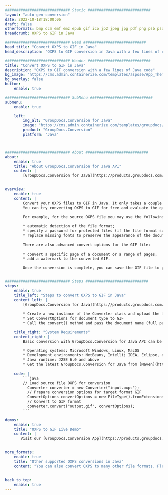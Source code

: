```yaml
---
############################# Static ############################
layout: "auto-gen-conversion"
date: 2022-10-18T18:00:06
draft: false
otherformats: bmp dcm emf emz epub gif ico jp2 jpeg jpg pdf png psb psd svg svgz tex tga tif tiff webp wmf wmz xps
breadcrumb: OXPS to GIF in Java

############################# Head ############################
head_title: "Convert OXPS to GIF in Java"
head_description: "OXPS to GIF conversion in Java with a few lines of code. Convert over 160 file formats using the GroupDocs document conversion API for Java"

############################# Header ############################
title: "Convert OXPS to GIF in Java"
description: "OXPS to GIF conversion with a few lines of Java code"
bg_image: "https://cms.admin.containerize.com/templates/aspose/App_Themes/V3/images/bg/header1.png"
bg_overlay: false
button:
    enable: true

############################# SubMenu ############################
submenu:
    enable: true

    left:
        img_alt: "GroupDocs.Conversion for Java"
        image: "https://cms.admin.containerize.com/templates/groupdocs/images/product-logos/90x90-noborder/groupdocs-conversion-java.png"
        product: "GroupDocs.Conversion"
        platform: "Java"



############################# About ############################
about:
    enable: true
    title: "About GroupDocs.Conversion for Java API"
    content: |
        [GroupDocs.Conversion for Java](https://products.groupdocs.com/conversion/java/) is an advanced file format conversion API for converting between popular image and document formats such as Microsoft Office, OpenDocument, PDF, HTML, email, CAD. and much more with just a few lines of code. The native API automatically detects the formats of the original documents and offers many options for customizing the converted documents. Along with the function of extracting information from a document, it also supports caching of the conversion results to the local disk by default. However, any type of cache storage can be supported by implementing the appropriate interfaces - Amazon S3, Dropbox, Google Drive, Windows Azure, Reddis, or any others.
    

overview:
    enable: true
    content: |
        Convert your OXPS files to GIF in Java. It only takes a couple of lines of Java code on any platform of your choice, such as Windows, Linux, macOS.
        You can try converting OXPS to GIF for free and evaluate the quality of the conversion results. Along with simple file conversion scripts, you can try more sophisticated options for loading the OXPS source file and storing the GIF output. 
        
        For example, for the source OXPS file you may use the following load options:

        * automatic detection of the file format;
        * specify a password for protected files (if the file format supports it);
        * replace missing fonts to preserve the appearance of the document.
        
        There are also advanced convert options for the GIF file:

        * convert a specific page of a document or a range of pages;
        * add a watermark to the converted GIF.

        Once the conversion is complete, you can save the GIF file to your local file path or to any third party storage such as FTP, Amazon S3, Google Drive, Dropbox etc. Please note - to convert OXPS to GIF, you do not need to install any additional software, such as MS Office, Open Office, Adobe Acrobat Reader etc.


############################# Steps ############################
steps:
    enable: true
    title_left: "Steps to convert OXPS to GIF in Java"
    content_left: |
        [GroupDocs.Conversion for Java](https://products.groupdocs.com/conversion/java/) allows developers to easily convert OXPS file to GIF with a few lines of code.
        
        * Create a new instance of the Converter class and upload the file OXPS with the full path
        * Set ConvertOptions for document type to GIF
        * Call the convert() method and pass the document name (full path) and format (GIF) as a parameter

    title_right: "System Requirements"
    content_right: |
        Basic conversion with GroupDocs.Conversion for Java API can be done with just a few lines of code. Our APIs are supported on all major platforms and operating systems. Before executing the code below, make sure you have the following prerequisites installed on your system.

        * Operating systems: Microsoft Windows, Linux, MacOS
        * Development environments: NetBeans, Intellij IDEA, Eclipse, etc.
        * Java runtime: J2SE 6.0 and above
        * Get the latest GroupDocs.Conversion for Java from [Maven](https://repository.groupdocs.com/webapp/#/artifacts/browse/tree/General/repo/com/groupdocs/groupdocs-conversion)
         
    code: |
        ```java    
        // Load source file OXPS for conversion
          Converter converter = new Converter("input.oxps");
          // Prepare conversion options for target format GIF
          ConvertOptions convertOptions = new FileType().fromExtension("gif").getConvertOptions();
          // Convert to GIF format
          converter.convert("output.gif", convertOptions);
        ```

demos:
    enable: true
    title: "OXPS to GIF Live Demo"
    content: |
       Visit our [GroupDocs.Conversion App](https://products.groupdocs.app/conversion/family) website and try OXPS to GIF conversion now. The free demo has the following benefits
          

more_formats:
    enable: true
    title: "Other supported OXPS conversions in Java"
    content: "You can also convert OXPS to many other file formats. Please see the list below."
       
       
back_to_top:
    enable: true
---
```

